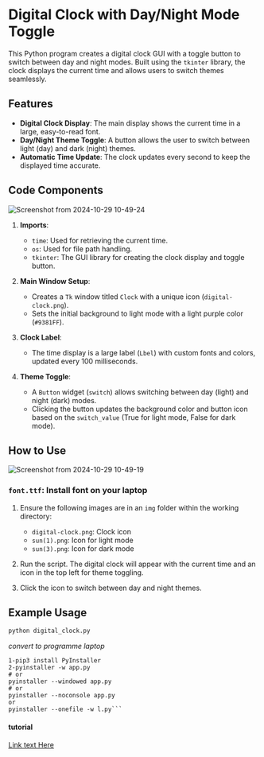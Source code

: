 # Digital Clock with Day/Night Mode Toggle

This Python program creates a digital clock GUI with a toggle button to switch between day and night modes. Built using the `tkinter` library, the clock displays the current time and allows users to switch themes seamlessly.

## Features

- **Digital Clock Display**: The main display shows the current time in a large, easy-to-read font.
- **Day/Night Theme Toggle**: A button allows the user to switch between light (day) and dark (night) themes.
- **Automatic Time Update**: The clock updates every second to keep the displayed time accurate.

## Code Components
![Screenshot from 2024-10-29 10-49-24](https://github.com/user-attachments/assets/38646126-958e-4e8f-9284-743d6e201821)

1. **Imports**:
   - `time`: Used for retrieving the current time.
   - `os`: Used for file path handling.
   - `tkinter`: The GUI library for creating the clock display and toggle button.

2. **Main Window Setup**:
   - Creates a `Tk` window titled `Clock` with a unique icon (`digital-clock.png`).
   - Sets the initial background to light mode with a light purple color (`#9381FF`).

3. **Clock Label**:
   - The time display is a large label (`Lbel`) with custom fonts and colors, updated every 100 milliseconds.

4. **Theme Toggle**:
   - A `Button` widget (`switch`) allows switching between day (light) and night (dark) modes.
   - Clicking the button updates the background color and button icon based on the `switch_value` (True for light mode, False for dark mode).

## How to Use
![Screenshot from 2024-10-29 10-49-19](https://github.com/user-attachments/assets/baabf00b-5ecd-4bf7-819c-9304499a3e9e)
### `font.ttf`: Install font on your laptop
1. Ensure the following images are in an `img` folder within the working directory:
   - `digital-clock.png`: Clock icon
   - `sun(1).png`: Icon for light mode
   - `sun(3).png`: Icon for dark mode
   
2. Run the script. The digital clock will appear with the current time and an icon in the top left for theme toggling.

3. Click the icon to switch between day and night themes.

## Example Usage

```python
python digital_clock.py
```
*convert to programme laptop*
```
1-pip3 install PyInstaller
2-pyinstaller -w app.py
# or
pyinstaller --windowed app.py
# or
pyinstaller --noconsole app.py
or
pyinstaller --onefile -w l.py```
```
#### tutorial
[Link text Here](https://www.pythonguis.com/tutorials/packaging-tkinter-applications-windows-pyinstaller/)
